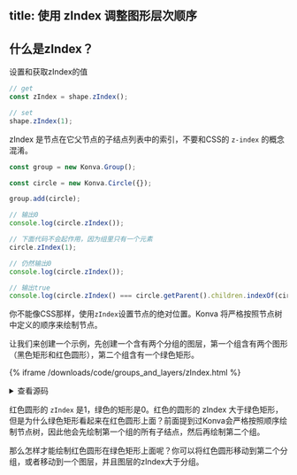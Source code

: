 title: 使用 zIndex 调整图形层次顺序
---


## 什么是zIndex？

设置和获取zIndex的值

```javascript
// get
const zIndex = shape.zIndex();

// set
shape.zIndex(1);
```

zIndex 是节点在它父节点的子结点列表中的索引，不要和CSS的 `z-index` 的概念混淆。

```javascript
const group = new Konva.Group();

const circle = new Konva.Circle({});

group.add(circle);

// 输出0
console.log(circle.zIndex());  

// 下面代码不会起作用，因为组里只有一个元素
circle.zIndex(1);  

// 仍然输出0
console.log(circle.zIndex());  

// 输出true
console.log(circle.zIndex() === circle.getParent().children.indexOf(circle))
```

你不能像CSS那样，使用`zIndex`设置节点的绝对位置。Konva 将严格按照节点树中定义的顺序来绘制节点。

让我们来创建一个示例，先创建一个含有两个分组的图层，第一个组含有两个图形（黑色矩形和红色圆形），第二个组含有一个绿色矩形。


{% iframe /downloads/code/groups_and_layers/zIndex.html %}

<details><summary>查看源码</summary>
<p>
{% include_code Konva ZIndex demo groups_and_layers/zIndex.html %}
</p>
</details>

红色圆形的 `zIndex` 是1，绿色的矩形是0。红色的圆形的 zIndex 大于绿色矩形，但是为什么绿色矩形看起来在红色圆形上面？前面提到过Konva会严格按照顺序绘制节点树，因此他会先绘制第一个组的所有子结点，然后再绘制第二个组。

那么怎样才能绘制红色圆形在绿色矩形上面呢？你可以将红色圆形移动到第二个分组，或者移动到一个图层，并且图层的zIndex大于分组。
